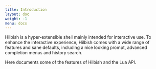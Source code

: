 ```yaml
---
title: Introduction
layout: doc
weight: -1
menu: docs
---
```


Hilbish is a hyper-extensible shell mainly intended for interactive use.
To enhance the interactive experience, Hilbish comes with a wide range
of features and sane defaults, including a nice looking prompt,
advanced completion menus and history search.

Here documents some of the features of Hilbish and the Lua API.
